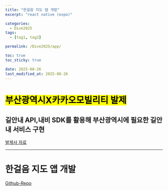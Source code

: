 ```yaml
---
title: "한걸음 지도 앱 개발"
excerpt: "react native (expo)"

categories:
  - Dive2025
tags:
  - [tag1, tag2]

permalink: /Dive2025/app/

toc: true
toc_sticky: true

date: 2025-08-26
last_modified_at: 2025-08-26
---
```


# <mark>부산광역시X카카오모빌리티 발제</mark>
## 길안내 API,내비 SDK를 활용해 부산광역시에 필요한 길안내 서비스 구현
[발제사 자료](https://drive.google.com/file/d/11ekxaXqmSJMui62UjYZE_7XVNngIKQxP/view?usp=sharing)

---

# 한걸음 지도 앱 개발 
[Github-Repo](https://github.com/heojohn/Onestep-Map)


